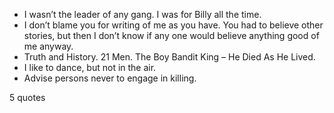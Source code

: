  - I wasn’t the leader of any gang. I was for Billy all the time.
 - I don’t blame you for writing of me as you have. You had to believe other stories, but then I don’t know if any one would believe anything good of me anyway.
 - Truth and History. 21 Men. The Boy Bandit King – He Died As He Lived.
 - I like to dance, but not in the air.
 - Advise persons never to engage in killing.

5 quotes